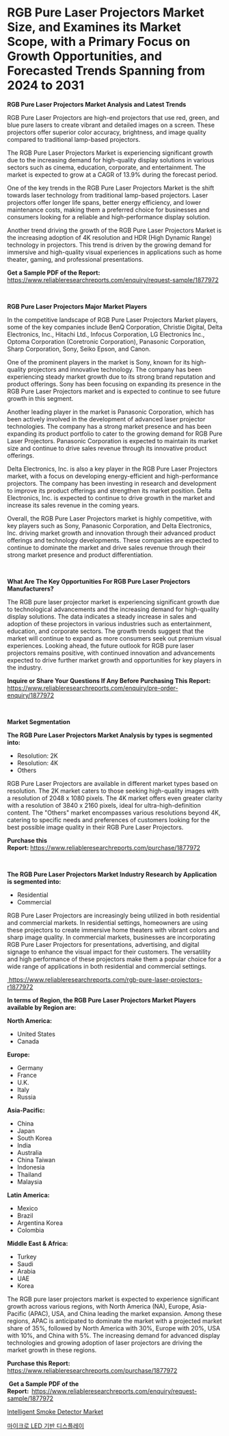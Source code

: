 <p><h1>RGB Pure Laser Projectors Market Size, and Examines its Market Scope, with a Primary Focus on Growth Opportunities, and Forecasted Trends Spanning from 2024 to 2031</h1></p><p><strong>RGB Pure Laser Projectors Market Analysis and Latest Trends</strong></p>
<p><p>RGB Pure Laser Projectors are high-end projectors that use red, green, and blue pure lasers to create vibrant and detailed images on a screen. These projectors offer superior color accuracy, brightness, and image quality compared to traditional lamp-based projectors.</p><p>The RGB Pure Laser Projectors Market is experiencing significant growth due to the increasing demand for high-quality display solutions in various sectors such as cinema, education, corporate, and entertainment. The market is expected to grow at a CAGR of 13.9% during the forecast period.</p><p>One of the key trends in the RGB Pure Laser Projectors Market is the shift towards laser technology from traditional lamp-based projectors. Laser projectors offer longer life spans, better energy efficiency, and lower maintenance costs, making them a preferred choice for businesses and consumers looking for a reliable and high-performance display solution.</p><p>Another trend driving the growth of the RGB Pure Laser Projectors Market is the increasing adoption of 4K resolution and HDR (High Dynamic Range) technology in projectors. This trend is driven by the growing demand for immersive and high-quality visual experiences in applications such as home theater, gaming, and professional presentations.</p></p>
<p><strong>Get a Sample PDF of the Report:&nbsp;</strong> <a href="https://www.reliableresearchreports.com/enquiry/request-sample/1877972">https://www.reliableresearchreports.com/enquiry/request-sample/1877972</a></p>
<p>&nbsp;</p>
<p><strong>RGB Pure Laser Projectors Major Market Players</strong></p>
<p><p>In the competitive landscape of RGB Pure Laser Projectors Market players, some of the key companies include BenQ Corporation, Christie Digital, Delta Electronics, Inc., Hitachi Ltd., Infocus Corporation, LG Electronics Inc., Optoma Corporation (Coretronic Corporation), Panasonic Corporation, Sharp Corporation, Sony, Seiko Epson, and Canon. </p><p>One of the prominent players in the market is Sony, known for its high-quality projectors and innovative technology. The company has been experiencing steady market growth due to its strong brand reputation and product offerings. Sony has been focusing on expanding its presence in the RGB Pure Laser Projectors market and is expected to continue to see future growth in this segment.</p><p>Another leading player in the market is Panasonic Corporation, which has been actively involved in the development of advanced laser projector technologies. The company has a strong market presence and has been expanding its product portfolio to cater to the growing demand for RGB Pure Laser Projectors. Panasonic Corporation is expected to maintain its market size and continue to drive sales revenue through its innovative product offerings.</p><p>Delta Electronics, Inc. is also a key player in the RGB Pure Laser Projectors market, with a focus on developing energy-efficient and high-performance projectors. The company has been investing in research and development to improve its product offerings and strengthen its market position. Delta Electronics, Inc. is expected to continue to drive growth in the market and increase its sales revenue in the coming years.</p><p>Overall, the RGB Pure Laser Projectors market is highly competitive, with key players such as Sony, Panasonic Corporation, and Delta Electronics, Inc. driving market growth and innovation through their advanced product offerings and technology developments. These companies are expected to continue to dominate the market and drive sales revenue through their strong market presence and product differentiation.</p></p>
<p>&nbsp;</p>
<p><strong>What Are The Key Opportunities For RGB Pure Laser Projectors Manufacturers?</strong></p>
<p><p>The RGB pure laser projector market is experiencing significant growth due to technological advancements and the increasing demand for high-quality display solutions. The data indicates a steady increase in sales and adoption of these projectors in various industries such as entertainment, education, and corporate sectors. The growth trends suggest that the market will continue to expand as more consumers seek out premium visual experiences. Looking ahead, the future outlook for RGB pure laser projectors remains positive, with continued innovation and advancements expected to drive further market growth and opportunities for key players in the industry.</p></p>
<p><strong>Inquire or Share Your Questions If Any Before Purchasing This Report:</strong> <a href="https://www.reliableresearchreports.com/enquiry/pre-order-enquiry/1877972">https://www.reliableresearchreports.com/enquiry/pre-order-enquiry/1877972</a></p>
<p>&nbsp;</p>
<p><strong>Market Segmentation</strong></p>
<p><strong>The RGB Pure Laser Projectors Market Analysis by types is segmented into:</strong></p>
<p><ul><li>Resolution: 2K</li><li>Resolution: 4K</li><li>Others</li></ul></p>
<p><p>RGB Pure Laser Projectors are available in different market types based on resolution. The 2K market caters to those seeking high-quality images with a resolution of 2048 x 1080 pixels. The 4K market offers even greater clarity with a resolution of 3840 x 2160 pixels, ideal for ultra-high-definition content. The "Others" market encompasses various resolutions beyond 4K, catering to specific needs and preferences of customers looking for the best possible image quality in their RGB Pure Laser Projectors.</p></p>
<p><strong>Purchase this Report:&nbsp;</strong><a href="https://www.reliableresearchreports.com/purchase/1877972">https://www.reliableresearchreports.com/purchase/1877972</a></p>
<p>&nbsp;</p>
<p><strong>The RGB Pure Laser Projectors Market Industry Research by Application is segmented into:</strong></p>
<p><ul><li>Residential</li><li>Commercial</li></ul></p>
<p><p>RGB Pure Laser Projectors are increasingly being utilized in both residential and commercial markets. In residential settings, homeowners are using these projectors to create immersive home theaters with vibrant colors and sharp image quality. In commercial markets, businesses are incorporating RGB Pure Laser Projectors for presentations, advertising, and digital signage to enhance the visual impact for their customers. The versatility and high performance of these projectors make them a popular choice for a wide range of applications in both residential and commercial settings.</p></p>
<p><a href="https://www.reliableresearchreports.com/rgb-pure-laser-projectors-r1877972">&nbsp;https://www.reliableresearchreports.com/rgb-pure-laser-projectors-r1877972</a></p>
<p><strong>In terms of Region, the RGB Pure Laser Projectors Market Players available by Region are:</strong></p>
<p>
    <p> <strong> North America: </strong>
        <ul>
            <li>United States</li>
            <li>Canada</li>
        </ul>
        </p> 
    <p> <strong> Europe: </strong>
        <ul>
            <li>Germany</li>
            <li>France</li>
            <li>U.K.</li>
            <li>Italy</li>
            <li>Russia</li>
        </ul>
        </p> 
    <p> <strong> Asia-Pacific: </strong>
        <ul>
            <li>China</li>
            <li>Japan</li>
            <li>South Korea</li>
            <li>India</li>
            <li>Australia</li>
            <li>China Taiwan</li>
            <li>Indonesia</li>
            <li>Thailand</li>
            <li>Malaysia</li>
        </ul>
        </p> 
    <p> <strong> Latin America: </strong>
        <ul>
            <li>Mexico</li>
            <li>Brazil</li>
            <li>Argentina Korea</li>
            <li>Colombia</li>
        </ul>
        </p> 
    <p> <strong> Middle East & Africa: </strong>
        <ul>
            <li>Turkey</li>
            <li>Saudi</li>
            <li>Arabia</li>
            <li>UAE</li>
            <li>Korea</li>
        </ul>
    </p>
    </p>
<p><p>The RGB pure laser projectors market is expected to experience significant growth across various regions, with North America (NA), Europe, Asia-Pacific (APAC), USA, and China leading the market expansion. Among these regions, APAC is anticipated to dominate the market with a projected market share of 35%, followed by North America with 30%, Europe with 20%, USA with 10%, and China with 5%. The increasing demand for advanced display technologies and growing adoption of laser projectors are driving the market growth in these regions.</p></p>
<p><strong>Purchase this Report: </strong><a href="https://www.reliableresearchreports.com/purchase/1877972">https://www.reliableresearchreports.com/purchase/1877972</a></p>
<p>&nbsp;<strong>Get a Sample PDF of the Report:&nbsp;&nbsp;</strong><a href="https://www.reliableresearchreports.com/enquiry/request-sample/1877972">https://www.reliableresearchreports.com/enquiry/request-sample/1877972</a></p>
<p><strong></strong></p>
<p><p><a href="https://github.com/whpnbwim9/Market-Research-Report-List-1/blob/main/intelligent-smoke-detector-market.md">Intelligent Smoke Detector Market</a></p><p><a href="https://github.com/camron674/Market-Research-Report-List-2/blob/main/3169012177587.md">마이크로 LED 기반 디스플레이</a></p></p>